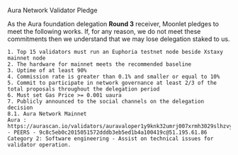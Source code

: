  Aura Network Validator Pledge

As the Aura foundation delegation **Round 3** receiver, Moonlet pledges to meet the following works. If, for any reason, we do not meet these commitments then we understand that we may lose delegation staked to us.

    1. Top 15 validators must run an Euphoria testnet node beside Xstaxy mainnet node
    2. The hardware for mainnet meets the recommended baseline    
    3. Uptime of at least 90%
    4. Commission rate is greater than 0.1% and smaller or equal to 10%
    5. Commit to participate in network governance at least 2/3 of the total proposals throughout the delegation period
    6. Must set Gas Price >= 0.001 uaura
    7. Publicly announced to the social channels on the delegation decision
    8.1. Aura Network Mainnet
    Aura : https://aurascan.io/validators/auravaloper1y9knk32umrj007xrmh3029slhzvy0yv2t35l4n
    - PEERS - 9c8c5eb0c2015051572dddb3eb5ed1b4a100419c@51.195.61.86
    Category 2: Software engineering - Assist on technical issues for validator operation.

